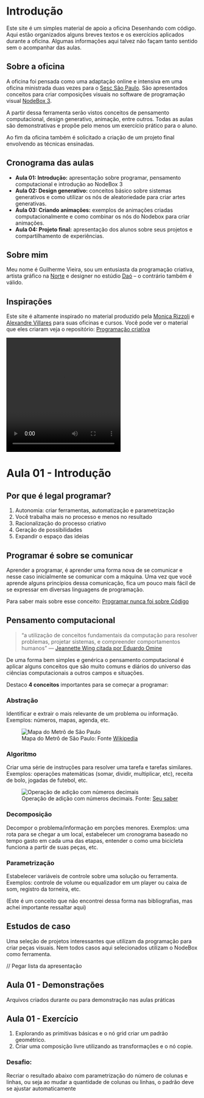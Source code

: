 # Introdução

Este site é um simples material de apoio a oficina Desenhando com código. Aqui estão organizados alguns breves textos e os exercícios aplicados durante a oficina. Algumas informações aqui talvez não façam tanto sentido sem o acompanhar das aulas.


## Sobre a oficina

A oficina foi pensada como uma adaptação online e intensiva em uma oficina ministrada duas vezes para o [Sesc São Paulo](http://sescsp.org.br/). São apresentados conceitos para criar composições visuais no software de programação visual [NodeBox 3](https://www.nodebox.net/). 

A partir dessa ferramenta serão vistos conceitos de pensamento computacional, design generativo, animação, entre outros. Todas as aulas são demonstrativas e propõe pelo menos um exercício prático para o aluno. 

Ao fim da oficina também é solicitado a criação de um projeto final envolvendo as técnicas ensinadas.

## Cronograma das aulas

- **Aula 01: Introdução:** apresentação sobre programar, pensamento computacional e introdução ao NodeBox 3
- **Aula 02: Design generativo:** conceitos básico sobre sistemas generativos e como utilizar os nós de aleatoriedade para criar artes generativas.
- **Aula 03: Criando animações:** exemplos de animações criadas computacionalmente e como combinar os nós do Nodebox para criar animações.
- **Aula 04: Projeto final:** apresentação dos alunos sobre seus projetos e compartilhamento de experiências.

## Sobre mim

Meu nome é Guilherme Vieira, sou um entusiasta da programação criativa, artista gráfico na [Norte](https://www.norte.in) e designer no estúdio [Daó](https://www.estudiodao.com) – o contrário também é válido. 

## Inspirações

Este site é altamente inspirado no material produzido pela [Monica Rizzoli](https://cargocollective.com/monicarizzolli) e [Alexandre Villares](https://abav.lugaralgum.com/) para suas oficinas e cursos. Você pode ver o material que eles criaram veja o repositório: [Programação criativa](https://github.com/arteprog/programacao-criativa)

<div class="separador"><video width="300" height="300" autoplay loop><source src="/assets/imgs/separador-compactado.mp4" type="video/mp4"></video></div>

# Aula 01 - Introdução

## Por que é legal programar?

1. Autonomia: criar ferramentas, automatização e parametrização
2. Você trabalha mais no processo e menos no resultado
3. Racionalização do processo criativo
4. Geração de possibilidades
5. Expandir o espaço das ideias

## Programar é sobre se comunicar

Aprender a programar, é aprender uma forma nova de se comunicar e nesse caso inicialmente se comunicar com a máquina. Uma vez que você aprende alguns princípios dessa comunicação, fica um pouco mais fácil de se expressar em diversas linguagens de programação.

Para saber mais sobre esse conceito: [Programar nunca foi sobre Código](https://www.youtube.com/watch?v=eLnLevR5mjg)

## Pensamento computacional

> “a utilização de  conceitos  fundamentais  da  computação
para resolver  problemas,  projetar  sistemas, e  compreender
comportamentos humanos”  — [Jeannette  Wing citada por Eduardo Omine](http://www.teses.usp.br/teses/disponiveis/16/16134/tde-12092014-122450/pt-br.php)

De uma forma bem simples e genérica o pensamento computacional é aplicar alguns conceitos que são muito comuns e diários do universo das ciências computacionais a outros campos e situações.

Destaco **4 conceitos** importantes para se começar a programar:

### Abstração

Identificar e extrair o mais relevante de um problema ou informação. Exemplos: números, mapas, agenda, etc.

<figure>
  <img alt="Mapa do Metrô de São Paulo" src="/assets/aula-01/mapa-metro.png">
  <figcaption>Mapa do Metrô de São Paulo: Fonte <a href="https://commons.wikimedia.org/wiki/File:Mapa_metro_sp.svg">Wikipedia</a></figcaption>
</figure>


### Algoritmo

Criar uma série de instruções para resolver uma tarefa e tarefas similares. Exemplos: operações matemáticas (somar, dividir, multiplicar, etc), receita de bolo, jogadas de futebol, etc.

<figure>
  <img alt="Operação de adição com números decimais" src="/assets/aula-01/conta-adicao.jpg">
  <figcaption>Operação de adição com números decimais. Fonte: <a href="http://seusaber.com.br/matematica/como-fazer-contas-de-somar-com-virgula.html">Seu saber</a></figcaption>
</figure>

### Decomposição

Decompor o problema/informação em porções menores. Exemplos: uma rota para se chegar a um local, estabelecer um cronograma baseado no tempo gasto em cada uma das etapas, entender o como uma bicicleta funciona a partir de suas peças, etc.

### Parametrização

Estabelecer variáveis de controle sobre uma solução ou ferramenta. Exemplos: controle de volume ou equalizador em um player ou caixa de som, registro da torneira, etc.

(Este é um conceito que não encontrei dessa forma nas bibliografias, mas achei importante ressaltar aqui)

## Estudos de caso

Uma seleção de projetos interessantes que utilizam da programação para criar peças visuais. Nem todos casos aqui selecionados utilizam o NodeBox como ferramenta.

// Pegar lista da apresentação


## Aula 01 - Demonstrações

Arquivos criados durante ou para demonstração nas aulas práticas

## Aula 01 - Exercício

1. Explorando as primitivas básicas e o nó grid criar um padrão geométrico.
2. Criar uma composição livre utilizando as transformações e o nó copie.

### Desafio:

Recriar o resultado abaixo com parametrização do número de colunas e linhas, ou seja ao mudar a quantidade de colunas ou linhas, o padrão deve se ajustar automaticamente
